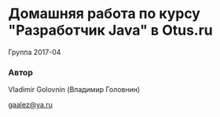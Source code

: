 # Домашняя работа по курсу "Разработчик Java" в Otus.ru

Группа 2017-04

### Автор 
Vladimir Golovnin (Владимир Головнин)

gaalez@ya.ru
